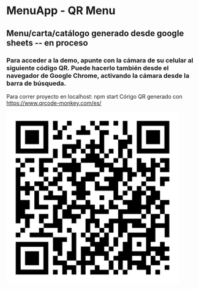 # MenuApp - QR Menu

## Menu/carta/catálogo generado desde google sheets -- en proceso

### Para acceder a la demo, apunte con la cámara de su celular al siguiente código QR. Puede hacerlo también desde el navegador de Google Chrome, activando la cámara desde la barra de búsqueda.

Para correr proyecto en localhost: npm start
Córigo QR generado con https://www.qrcode-monkey.com/es/

<img src="https://github.com/EstebanToloza/menuapp-qr/blob/main/readme-assets/qr-code.png" width="450" height="450">
